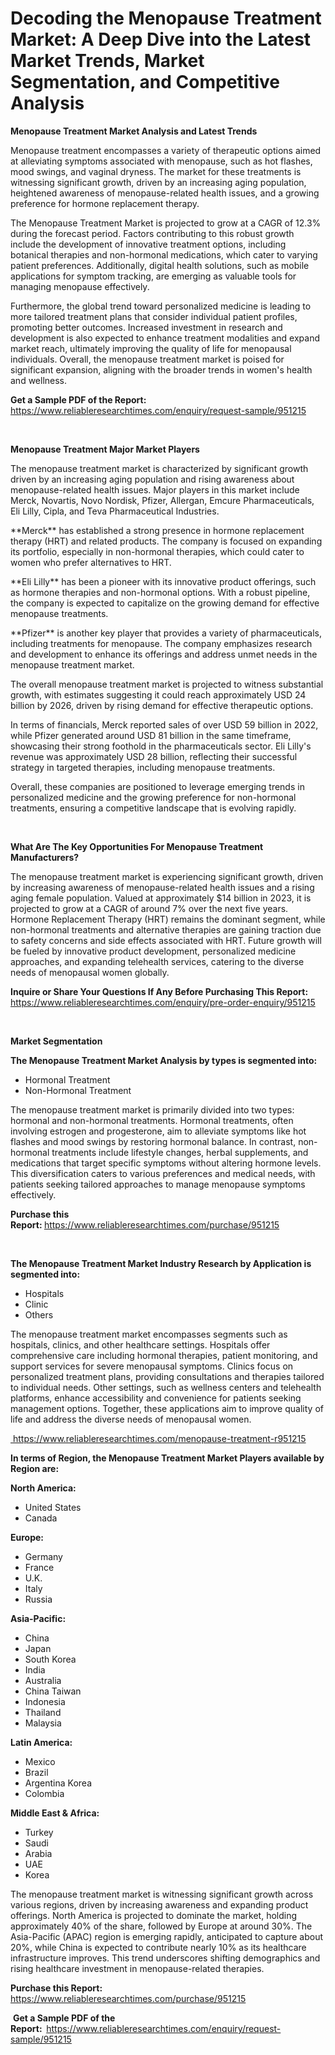 <p><h1>Decoding the Menopause Treatment Market: A Deep Dive into the Latest Market Trends, Market Segmentation, and Competitive Analysis</h1></p><p><strong>Menopause Treatment Market Analysis and Latest Trends</strong></p>
<p><p>Menopause treatment encompasses a variety of therapeutic options aimed at alleviating symptoms associated with menopause, such as hot flashes, mood swings, and vaginal dryness. The market for these treatments is witnessing significant growth, driven by an increasing aging population, heightened awareness of menopause-related health issues, and a growing preference for hormone replacement therapy.</p><p>The Menopause Treatment Market is projected to grow at a CAGR of 12.3% during the forecast period. Factors contributing to this robust growth include the development of innovative treatment options, including botanical therapies and non-hormonal medications, which cater to varying patient preferences. Additionally, digital health solutions, such as mobile applications for symptom tracking, are emerging as valuable tools for managing menopause effectively.</p><p>Furthermore, the global trend toward personalized medicine is leading to more tailored treatment plans that consider individual patient profiles, promoting better outcomes. Increased investment in research and development is also expected to enhance treatment modalities and expand market reach, ultimately improving the quality of life for menopausal individuals. Overall, the menopause treatment market is poised for significant expansion, aligning with the broader trends in women's health and wellness.</p></p>
<p><strong>Get a Sample PDF of the Report:&nbsp;</strong> <a href="https://www.reliableresearchtimes.com/enquiry/request-sample/951215?utm_campaign=3721&utm_medium=2&utm_source=Github&utm_content=ia&utm_term=17042025&utm_id=menopause-treatment">https://www.reliableresearchtimes.com/enquiry/request-sample/951215</a></p>
<p>&nbsp;</p>
<p><strong>Menopause Treatment Major Market Players</strong></p>
<p><p>The menopause treatment market is characterized by significant growth driven by an increasing aging population and rising awareness about menopause-related health issues. Major players in this market include Merck, Novartis, Novo Nordisk, Pfizer, Allergan, Emcure Pharmaceuticals, Eli Lilly, Cipla, and Teva Pharmaceutical Industries.</p><p>**Merck** has established a strong presence in hormone replacement therapy (HRT) and related products. The company is focused on expanding its portfolio, especially in non-hormonal therapies, which could cater to women who prefer alternatives to HRT. </p><p>**Eli Lilly** has been a pioneer with its innovative product offerings, such as hormone therapies and non-hormonal options. With a robust pipeline, the company is expected to capitalize on the growing demand for effective menopause treatments.</p><p>**Pfizer** is another key player that provides a variety of pharmaceuticals, including treatments for menopause. The company emphasizes research and development to enhance its offerings and address unmet needs in the menopause treatment market.</p><p>The overall menopause treatment market is projected to witness substantial growth, with estimates suggesting it could reach approximately USD 24 billion by 2026, driven by rising demand for effective therapeutic options. </p><p>In terms of financials, Merck reported sales of over USD 59 billion in 2022, while Pfizer generated around USD 81 billion in the same timeframe, showcasing their strong foothold in the pharmaceuticals sector. Eli Lilly's revenue was approximately USD 28 billion, reflecting their successful strategy in targeted therapies, including menopause treatments.</p><p>Overall, these companies are positioned to leverage emerging trends in personalized medicine and the growing preference for non-hormonal treatments, ensuring a competitive landscape that is evolving rapidly.</p></p>
<p>&nbsp;</p>
<p><strong>What Are The Key Opportunities For Menopause Treatment Manufacturers?</strong></p>
<p><p>The menopause treatment market is experiencing significant growth, driven by increasing awareness of menopause-related health issues and a rising aging female population. Valued at approximately $14 billion in 2023, it is projected to grow at a CAGR of around 7% over the next five years. Hormone Replacement Therapy (HRT) remains the dominant segment, while non-hormonal treatments and alternative therapies are gaining traction due to safety concerns and side effects associated with HRT. Future growth will be fueled by innovative product development, personalized medicine approaches, and expanding telehealth services, catering to the diverse needs of menopausal women globally.</p></p>
<p><strong>Inquire or Share Your Questions If Any Before Purchasing This Report:</strong> <a href="https://www.reliableresearchtimes.com/enquiry/pre-order-enquiry/951215?utm_campaign=3721&utm_medium=2&utm_source=Github&utm_content=ia&utm_term=17042025&utm_id=menopause-treatment">https://www.reliableresearchtimes.com/enquiry/pre-order-enquiry/951215</a></p>
<p>&nbsp;</p>
<p><strong>Market Segmentation</strong></p>
<p><strong>The Menopause Treatment Market Analysis by types is segmented into:</strong></p>
<p><ul><li>Hormonal Treatment</li><li>Non-Hormonal Treatment</li></ul></p>
<p><p>The menopause treatment market is primarily divided into two types: hormonal and non-hormonal treatments. Hormonal treatments, often involving estrogen and progesterone, aim to alleviate symptoms like hot flashes and mood swings by restoring hormonal balance. In contrast, non-hormonal treatments include lifestyle changes, herbal supplements, and medications that target specific symptoms without altering hormone levels. This diversification caters to various preferences and medical needs, with patients seeking tailored approaches to manage menopause symptoms effectively.</p></p>
<p><strong>Purchase this Report:&nbsp;</strong><a href="https://www.reliableresearchtimes.com/purchase/951215?utm_campaign=3721&utm_medium=2&utm_source=Github&utm_content=ia&utm_term=17042025&utm_id=menopause-treatment">https://www.reliableresearchtimes.com/purchase/951215</a></p>
<p>&nbsp;</p>
<p><strong>The Menopause Treatment Market Industry Research by Application is segmented into:</strong></p>
<p><ul><li>Hospitals</li><li>Clinic</li><li>Others</li></ul></p>
<p><p>The menopause treatment market encompasses segments such as hospitals, clinics, and other healthcare settings. Hospitals offer comprehensive care including hormonal therapies, patient monitoring, and support services for severe menopausal symptoms. Clinics focus on personalized treatment plans, providing consultations and therapies tailored to individual needs. Other settings, such as wellness centers and telehealth platforms, enhance accessibility and convenience for patients seeking management options. Together, these applications aim to improve quality of life and address the diverse needs of menopausal women.</p></p>
<p><a href="https://www.reliableresearchtimes.com/menopause-treatment-r951215?utm_campaign=3721&utm_medium=2&utm_source=Github&utm_content=ia&utm_term=17042025&utm_id=menopause-treatment">&nbsp;https://www.reliableresearchtimes.com/menopause-treatment-r951215</a></p>
<p><strong>In terms of Region, the Menopause Treatment Market Players available by Region are:</strong></p>
<p>
    <p> <strong> North America: </strong>
        <ul>
            <li>United States</li>
            <li>Canada</li>
        </ul>
        </p> 
    <p> <strong> Europe: </strong>
        <ul>
            <li>Germany</li>
            <li>France</li>
            <li>U.K.</li>
            <li>Italy</li>
            <li>Russia</li>
        </ul>
        </p> 
    <p> <strong> Asia-Pacific: </strong>
        <ul>
            <li>China</li>
            <li>Japan</li>
            <li>South Korea</li>
            <li>India</li>
            <li>Australia</li>
            <li>China Taiwan</li>
            <li>Indonesia</li>
            <li>Thailand</li>
            <li>Malaysia</li>
        </ul>
        </p> 
    <p> <strong> Latin America: </strong>
        <ul>
            <li>Mexico</li>
            <li>Brazil</li>
            <li>Argentina Korea</li>
            <li>Colombia</li>
        </ul>
        </p> 
    <p> <strong> Middle East & Africa: </strong>
        <ul>
            <li>Turkey</li>
            <li>Saudi</li>
            <li>Arabia</li>
            <li>UAE</li>
            <li>Korea</li>
        </ul>
    </p>
    </p>
<p><p>The menopause treatment market is witnessing significant growth across various regions, driven by increasing awareness and expanding product offerings. North America is projected to dominate the market, holding approximately 40% of the share, followed by Europe at around 30%. The Asia-Pacific (APAC) region is emerging rapidly, anticipated to capture about 20%, while China is expected to contribute nearly 10% as its healthcare infrastructure improves. This trend underscores shifting demographics and rising healthcare investment in menopause-related therapies.</p></p>
<p><strong>Purchase this Report: </strong><a href="https://www.reliableresearchtimes.com/purchase/951215?utm_campaign=3721&utm_medium=2&utm_source=Github&utm_content=ia&utm_term=17042025&utm_id=menopause-treatment">https://www.reliableresearchtimes.com/purchase/951215</a></p>
<p>&nbsp;<strong>Get a Sample PDF of the Report:&nbsp;&nbsp;</strong><a href="https://www.reliableresearchtimes.com/enquiry/request-sample/951215?utm_campaign=3721&utm_medium=2&utm_source=Github&utm_content=ia&utm_term=17042025&utm_id=menopause-treatment">https://www.reliableresearchtimes.com/enquiry/request-sample/951215</a></p>
<p><strong></strong></p>
<p><p></p><p></p><p></p></p>